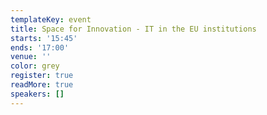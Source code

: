 ```yaml
---
templateKey: event
title: Space for Innovation - IT in the EU institutions
starts: '15:45'
ends: '17:00'
venue: ''
color: grey
register: true
readMore: true
speakers: []
---
```


